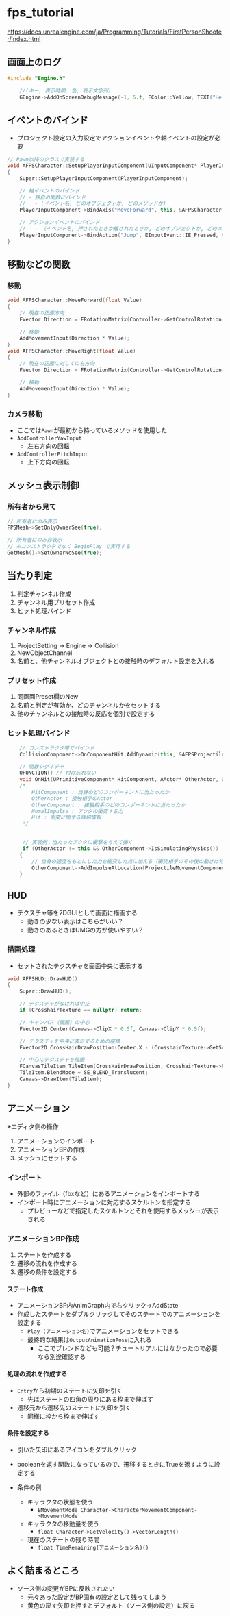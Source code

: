 # fps_tutorial
https://docs.unrealengine.com/ja/Programming/Tutorials/FirstPersonShooter/index.html

## 画面上のログ

```cpp
#include "Engine.h"

	//(キー, 表示時間, 色, 表示文字列)
	GEngine->AddOnScreenDebugMessage(-1, 5.f, FColor::Yellow, TEXT("Hello world, this is FPSGameMode"));
```

## イベントのバインド

- プロジェクト設定の入力設定でアクションイベントや軸イベントの設定が必要

```cpp
// Pawn以降のクラスで実装する
void AFPSCharacter::SetupPlayerInputComponent(UInputComponent* PlayerInputComponent)
{
	Super::SetupPlayerInputComponent(PlayerInputComponent);

	// 軸イベントのバインド
	// - 独自の関数にバインド
	//   - (イベント名, どのオブジェクトか, どのメソッドか)
	PlayerInputComponent->BindAxis("MoveForward", this, &AFPSCharacter::MoveForward);

	// アクションイベントのバインド
	//   - （イベント名, 押されたときか離されたときか, どのオブジェクトか, どのメソッドか）
	PlayerInputComponent->BindAction("Jump", EInputEvent::IE_Pressed, this, &AFPSCharacter::Jump)
}
```

## 移動などの関数

### 移動
```cpp
void AFPSCharacter::MoveForward(float Value)
{
	// 現在の正面方向
	FVector Direction = FRotationMatrix(Controller->GetControlRotation()).GetScaledAxis(EAxis::X);

	// 移動
	AddMovementInput(Direction * Value);
}
void AFPSCharacter::MoveRight(float Value)
{
	// 現在の正面に対しての右方向
	FVector Direction = FRotationMatrix(Controller->GetControlRotation()).GetScaledAxis(EAxis::Y);

	// 移動
	AddMovementInput(Direction * Value);
}
```
### カメラ移動

- ここでは`Pawn`が最初から持っているメソッドを使用した
- `AddControllerYawInput`
	- 左右方向の回転
- `AddControllerPitchInput`
	- 上下方向の回転

## メッシュ表示制御

### 所有者から見て
```cpp
// 所有者にのみ表示
FPSMesh->SetOnlyOwnerSee(true);

// 所有者にのみ非表示
// ※コンストラクタでなく BeginPlay で実行する
GetMesh()->SetOwnerNoSee(true);
```

## 当たり判定

1. 判定チャンネル作成
1. チャンネル用プリセット作成
1. ヒット処理バインド

### チャンネル作成

1. ProjectSetting -> Engine -> Collision
1. NewObjectChannel
1. 名前と、他チャンネルオブジェクトとの接触時のデフォルト設定を入れる

### プリセット作成

1. 同画面Preset欄のNew
1. 名前と判定が有効か、どのチャンネルかをセットする
1. 他のチャンネルとの接触時の反応を個別で設定する

### ヒット処理バインド

```cpp
	// コンストラクタ等でバインド
	CollisionComponent->OnComponentHit.AddDynamic(this, &AFPSProjectile::OnHit);
```

```cpp
	// 関数シグネチャ
	UFUNCTION() // 付け忘れない
	void OnHit(UPrimitiveComponent* HitComponent, AActor* OtherActor, UPrimitiveComponent* OtherComponent, FVector NomalImpulse, const FHitResult& Hit);
	/*
		HitComponent : 自身のどのコンポーネントに当たったか
		OtherActor : 接触相手のActor
		OtherComponent : 接触相手のどのコンポーネントに当たったか
		NomalImpulse : アクタの衝突する力
		Hit : 衝突に関する詳細情報
	 */


	 // 実装例：当たったアクタに衝撃を与えて弾く
	 if (OtherActor != this && OtherComponent->IsSimulatingPhysics())
	{
		// 自身の速度をもとにした力を衝突した点に加える（衝突相手のその後の動きは物理演算で）
		OtherComponent->AddImpulseAtLocation(ProjectileMovementComponent->Velocity * 100.f, Hit.ImpactPoint);
	}
```

## HUD

- テクスチャ等を2DGUIとして画面に描画する
	- 動きの少ない表示はこちらがいい？
	- 動きのあるときはUMGの方が使いやすい？

### 描画処理

- セットされたテクスチャを画面中央に表示する

```cpp
void AFPSHUD::DrawHUD()
{
	Super::DrawHUD();

	// テクスチャがなければ中止
	if (CrosshairTexture == nullptr) return;

	// キャンバス（画面）の中心
	FVector2D Center(Canvas->ClipX * 0.5f, Canvas->ClipY * 0.5f);

	// テクスチャを中央に表示するための座標
	FVector2D CrossHairDrawPosition(Center.X - (CrosshairTexture->GetSurfaceWidth() * 0.5f), Center.Y - (CrosshairTexture->GetSurfaceHeight() * 0.5f));

	// 中心にテクスチャを描画
	FCanvasTileItem TileItem(CrossHairDrawPosition, CrosshairTexture->Resource, FLinearColor::White);
	TileItem.BlendMode = SE_BLEND_Translucent;
	Canvas->DrawItem(TileItem);
}
```

## アニメーション

※エディタ側の操作
1. アニメーションのインポート
1. アニメーションBPの作成
1. メッシュにセットする

### インポート

- 外部のファイル（fbxなど）にあるアニメーションをインポートする
- インポート時にアニメーションに対応するスケルトンを指定する
	- プレビューなどで指定したスケルトンとそれを使用するメッシュが表示される

### アニメーションBP作成

1. ステートを作成する
1. 遷移の流れを作成する
1. 遷移の条件を設定する

#### ステート作成

- アニメーションBP内AnimGraph内で右クリック->AddState
- 作成したステートをダブルクリックしてそのステートでのアニメーションを設定する
	- `Play (アニメーション名)`でアニメーションをセットできる
	- 最終的な結果は`OutputAnimationPose`に入れる
		- ここでブレンドなども可能？チュートリアルにはなかったので必要なら別途確認する

#### 処理の流れを作成する

- `Entry`から初期のステートに矢印を引く
	- 先はステートの四角の周りにある枠まで伸ばす
- 遷移元から遷移先のステートに矢印を引く
	- 同様に枠から枠まで伸ばす

#### 条件を設定する

- 引いた矢印にあるアイコンをダブルクリック
- booleanを返す関数になっているので、遷移するときにTrueを返すように設定する

- 条件の例
	- キャラクタの状態を使う
		- `EMovementMode Character->CharacterMovementComponent->MovementMode`
	- キャラクタの移動量を使う
		- `float Character->GetVelocity()->VectorLength()`
	- 現在のステートの残り時間
		- `float TimeRemaining(アニメーション名)()`

## よく詰まるところ

- ソース側の変更がBPに反映されたい
	- 元々あった設定がBP固有の設定として残ってしまう
	- 黄色の戻す矢印を押すとデフォルト（ソース側の設定）に戻る
